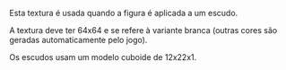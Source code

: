 Esta textura é usada quando a figura é aplicada a um escudo.

A textura deve ter 64x64 e se refere à variante branca (outras cores são geradas automaticamente pelo jogo).

Os escudos usam um modelo cuboide de 12x22x1.